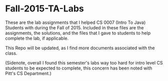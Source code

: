 # Fall-2015-TA-Labs

These are the lab assignments that I helped CS 0007 (Intro To Java) Students with during the Fall of 2015. 
Included in these files are the assignments, the solutions, and the files that I gave to students to help
complete the lab, if applicable. 

This Repo will be updated, as I find more documents associated with the class.

(Sidenote, overall I found this semester's labs way too hard for intro level CS students to be expected to complete,
this concern has been noted with Pitt's CS Department.) 
